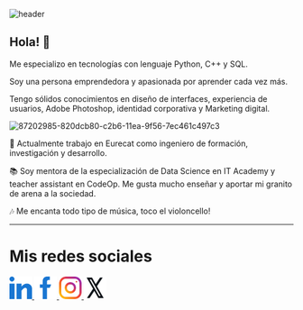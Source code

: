 ![header](https://github.com/alanaolivieri/alanaolivieri/assets/97708382/9001d5c8-eb76-442d-9d7a-48cac4a98e99)

## Hola! 👋


Me especializo en tecnologías con lenguaje Python, C++ y SQL.

Soy una persona emprendedora y apasionada por aprender cada vez más.

Tengo sólidos conocimientos en diseño de interfaces, experiencia de usuarios, Adobe Photoshop, identidad corporativa y Marketing digital.


![87202985-820dcb80-c2b6-11ea-9f56-7ec461c497c3](https://github.com/alanaolivieri/alanaolivieri/assets/97708382/f69a5f3f-0723-43fb-9e6a-a2602f1ccfb5)


🔭 Actualmente trabajo en Eurecat como ingeniero de formación, investigación y desarrollo. 

📚 Soy mentora de la especialización de Data Science en IT Academy y teacher assistant en CodeOp. Me gusta mucho enseñar y aportar mi granito de arena a la sociedad.

🎶 Me encanta todo tipo de música, toco el violoncello!

----

# Mis redes sociales

<p align="left">
    <a href="https://www.linkedin.com/in/alanal-olivieri-rincon/" target="_blank" rel="noreferrer">
      <img src="https://raw.githubusercontent.com/alanaolivieri/alanaolivieri/main/linkedin.png" width="40" height="40"/>
    </a>
    <a href="https://www.facebook.com/alana.olivieri" target="_blank" rel="noreferrer">
      <img src="https://raw.githubusercontent.com/alanaolivieri/alanaolivieri/main/facebook.png" width="40" height="40"/>
    </a>
    <a href="https://www.instagram.com/alanamolivierir/" target="_blank" rel="noreferrer">
      <img src="https://raw.githubusercontent.com/alanaolivieri/alanaolivieri/main/instagram.png" width="40" height="40"/>
    </a>
    <a href="https://www.x.com/AlanaOlivieri" target="_blank" rel="noreferrer">
      <img src="https://raw.githubusercontent.com/alanaolivieri/alanaolivieri/main/twitterX.png" width="40" height="40"/>
    </a>
   
  </p>
